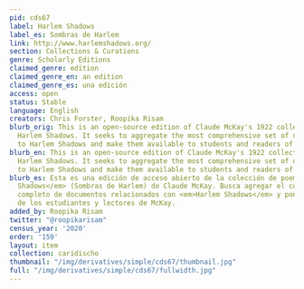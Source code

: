 ```yaml
---
pid: cds67
label: Harlem Shadows
label_es: Sombras de Harlem
link: http://www.harlemshadows.org/
section: Collections & Curations
genre: Scholarly Editions
claimed_genre: edition
claimed_genre_en: an edition
claimed_genre_es: una edición
access: open
status: Stable
language: English
creators: Chris Forster, Roopika Risam
blurb_orig: This is an open-source edition of Claude McKay's 1922 collection of poems
  Harlem Shadows. It seeks to aggregate the most comprehensive set of documents related
  to Harlem Shadows and make them available to students and readers of McKay.
blurb_en: This is an open-source edition of Claude McKay's 1922 collection of poems
  Harlem Shadows. It seeks to aggregate the most comprehensive set of documents related
  to Harlem Shadows and make them available to students and readers of McKay.
blurb_es: Esta es una edición de acceso abierto de la colección de poemas de <em>Harlem
  Shadows</em> (Sombras de Harlem) de Claude McKay. Busca agregar el conjunto más
  completo de documentos relacionados con <em>Harlem Shadows</em> y ponerlos a disposición
  de los estudiantes y lectores de McKay.
added_by: Roopika Risam
twitter: "@roopikarisam"
census_year: '2020'
order: '159'
layout: item
collection: caridischo
thumbnail: "/img/derivatives/simple/cds67/thumbnail.jpg"
full: "/img/derivatives/simple/cds67/fullwidth.jpg"
---
```

